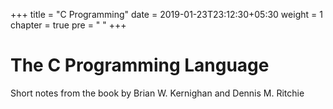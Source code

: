 +++
title = "C Programming"
date = 2019-01-23T23:12:30+05:30
weight = 1
chapter = true
pre = "<i class='fas fa-code'></i> "
+++


# The C Programming Language

Short notes from the book by Brian W. Kernighan and Dennis M. Ritchie